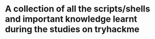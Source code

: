 # A collection of all the scripts/shells and important knowledge learnt during the studies on tryhackme
